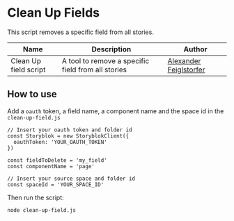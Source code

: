 # Clean Up Fields

This script removes a specific field from all stories.

Name | Description | Author
------------ | ------------- | -------------
Clean Up field script | A tool to remove a specific field from all stories | [Alexander Feiglstorfer](https://github.com/onefriendaday)


## How to use

Add a `oauth` token, a field name, a component name and the space id in the `clean-up-field.js`

```
// Insert your oauth token and folder id
const Storyblok = new StoryblokClient({
  oauthToken: 'YOUR_OAUTH_TOKEN'
})

const fieldToDelete = 'my_field'
const componentName = 'page'

// Insert your source space and folder id
const spaceId = 'YOUR_SPACE_ID'
```

Then run the script:

```
node clean-up-field.js
```